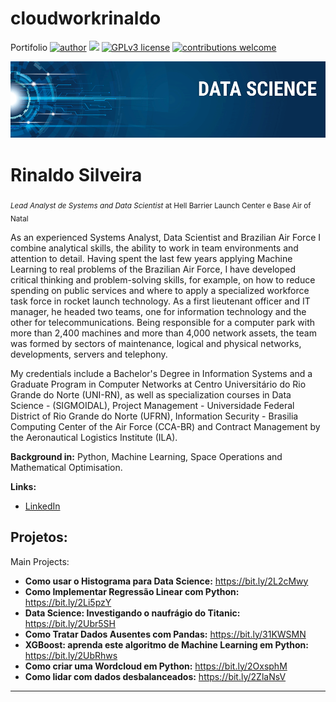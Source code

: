 # cloudworkrinaldo
Portifolio
[![author](https://img.shields.io/badge/author-carlosfab-red.svg)](https://www.linkedin.com/in/carlosfab) [![](https://img.shields.io/badge/python-3.7+-blue.svg)](https://www.python.org/downloads/release/python-365/) [![GPLv3 license](https://img.shields.io/badge/License-GPLv3-blue.svg)](http://perso.crans.org/besson/LICENSE.html) [![contributions welcome](https://img.shields.io/badge/contributions-welcome-brightgreen.svg?style=flat)](https://github.com/carlosfab/data_science/issues)

<p align="center">
  <img src="banner.png" >
</p>

# Rinaldo Silveira
<sub>*Lead Analyst de Systems and Data Scientist* at Hell Barrier Launch Center e Base Air of Natal</sub>

As an experienced Systems Analyst, Data Scientist and Brazilian Air Force I combine analytical skills, the ability to work in team environments and attention to detail. Having spent the last few years applying Machine Learning to real problems of the Brazilian Air Force, I have developed critical thinking and problem-solving skills, for example, on how to reduce spending on public services and where to apply a specialized workforce task force in rocket launch technology. As a first lieutenant officer and IT manager, he headed two teams, one for information technology and the other for telecommunications. Being responsible for a computer park with more than 2,400 machines and more than 4,000 network assets, the team was formed by sectors of maintenance, logical and physical networks, developments, servers and telephony.

My credentials include a Bachelor's Degree in Information Systems and a Graduate Program in Computer Networks at Centro Universitário do Rio Grande do Norte (UNI-RN), as well as specialization courses in Data Science - (SIGMOIDAL), Project Management - Universidade Federal District of Rio Grande do Norte (UFRN), Information Security - Brasilia Computing Center of the Air Force (CCA-BR) and Contract Management by the Aeronautical Logistics Institute (ILA).

**Background in:** Python, Machine Learning, Space Operations and Mathematical Optimisation.

**Links:**
* [LinkedIn](https://www.linkedin.com/in/rinaldo-silveira-30238827)

## Projetos:
Main Projects:

* **Como usar o Histograma para Data Science:** https://bit.ly/2L2cMwy
* **Como Implementar Regressão Linear com Python:** https://bit.ly/2Li5pzY
* **Data Science: Investigando o naufrágio do Titanic:** https://bit.ly/2Ubr5SH
* **Como Tratar Dados Ausentes com Pandas:** https://bit.ly/31KWSMN
* **XGBoost: aprenda este algoritmo de Machine Learning em Python:** https://bit.ly/2UbRhws
* **Como criar uma Wordcloud em Python:** https://bit.ly/2OxsphM
* **Como lidar com dados desbalanceados:** https://bit.ly/2ZlaNsV

---





